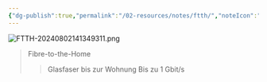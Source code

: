 ```yaml
---
{"dg-publish":true,"permalink":"/02-resources/notes/ftth/","noteIcon":"","updated":"2025-08-26T16:35:04.000+02:00"}
---
```


![FTTH-20240802141349311.png](/img/user/02%20-%20RESOURCES/Files/IMG/FTTH-20240802141349311.png)
>Fibre-to-the-Home
>>Glasfaser bis zur Wohnung
>>Bis zu 1 Gbit/s